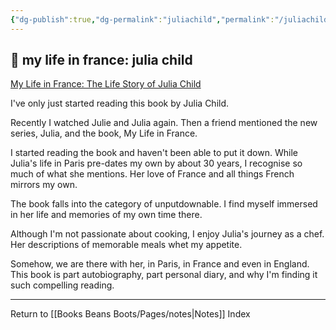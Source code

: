 ```yaml
---
{"dg-publish":true,"dg-permalink":"juliachild","permalink":"/juliachild/","dgPassFrontmatter":true}
---
```



## 🌿 my life in france: julia child

[My Life in France: The Life Story of Julia Child](https://smile.amazon.co.uk/gp/product/B07H2N1CLB/ref=dbs_a_def_rwt_hsch_vapi_tkin_p1_i0)

I've only just started reading this book by Julia Child.

Recently I watched Julie and Julia again. Then a friend mentioned the new series, Julia, and the book, My Life in France.

I started reading the book and haven't been able to put it down. While Julia's life in Paris pre-dates my own by about 30 years, I recognise so much of what she mentions. Her love of France and all things French mirrors my own.

The book falls into the category of unputdownable. I find myself immersed in her life and memories of my own time there.

Although I'm not passionate about cooking, I enjoy Julia's journey as a chef. Her descriptions of memorable meals whet my appetite. 

Somehow, we are there with her, in Paris, in France and even in England. This book is part autobiography, part personal diary, and why I'm finding it such compelling reading.

---

Return to [[Books Beans Boots/Pages/notes\|Notes]] Index